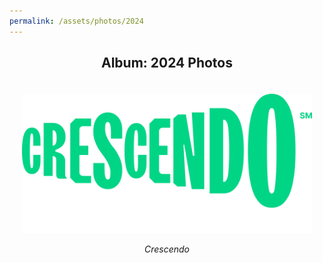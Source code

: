 ```yaml
---
permalink: /assets/photos/2024
---
```


<div style="text-align: center;">
  <h2>Album: 2024 Photos</h2>

  <div style="display: inline-block; text-align: center; margin: 20px;">
    <img src="crescendo.png" alt="Crescendo">
    <p style="font-style: italic;">Crescendo</p>
  </div>
</div>